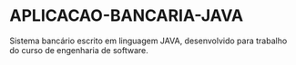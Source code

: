 # APLICACAO-BANCARIA-JAVA
Sistema bancário escrito em linguagem JAVA, desenvolvido para trabalho do curso de engenharia de software.
